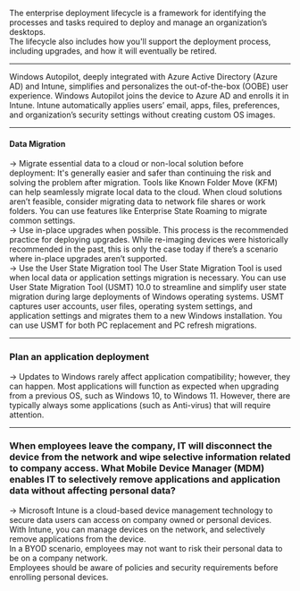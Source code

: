 


The enterprise deployment lifecycle is a framework for identifying the processes and tasks required to deploy and manage an organization’s desktops.
<br/>
The lifecycle also includes how you'll support the deployment process, including upgrades, and how it will eventually be retired.

--------

Windows Autopilot, deeply integrated with Azure Active Directory (Azure AD) and Intune, simplifies and personalizes the out-of-the-box (OOBE) user experience. Windows Autopilot joins the device to Azure AD and enrolls it in Intune. Intune automatically applies users’ email, apps, files, preferences, and organization’s security settings without creating custom OS images.

-----------

#### Data Migration

->   Migrate essential data to a cloud or non-local solution before deployment: It's generally easier and safer than continuing the risk and solving the problem after migration. Tools like Known Folder Move (KFM) can help seamlessly migrate local data to the cloud. When cloud solutions aren’t feasible, consider migrating data to network file shares or work folders. You can use features like Enterprise State Roaming to migrate common settings.
<br/>
->   Use in-place upgrades when possible. This process is the recommended practice for deploying upgrades. While re-imaging devices were historically recommended in the past, this is only the case today if there’s a scenario where in-place upgrades aren’t supported.
<br/>
->   Use the User State Migration tool The User State Migration Tool is used when local data or application settings migration is necessary. You can use User State Migration Tool (USMT) 10.0 to streamline and simplify user state migration during large deployments of Windows operating systems. USMT captures user accounts, user files, operating system settings, and application settings and migrates them to a new Windows installation. You can use USMT for both PC replacement and PC refresh migrations.

-----------------

### Plan an application deployment

-> Updates to Windows rarely affect application compatibility; however, they can happen. Most applications will function as expected when upgrading from a previous OS, such as Windows 10, to Windows 11. However, there are typically always some applications (such as Anti-virus) that will require attention.


-------------------

### When employees leave the company, IT will disconnect the device from the network and wipe selective information related to company access. What Mobile Device Manager (MDM) enables IT to selectively remove applications and application data without affecting personal data? 

-> Microsoft Intune is a cloud-based device management technology to secure data users can access on company owned or personal devices. 
\
With Intune, you can manage devices on the network, and selectively remove applications from the device. 
\
In a BYOD scenario, employees may not want to risk their personal data to be on a company network. 
\
Employees should be aware of policies and security requirements before enrolling personal devices.
